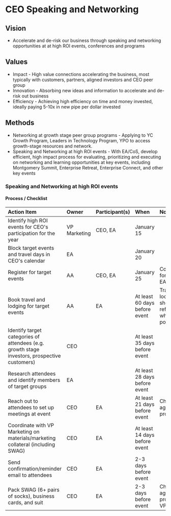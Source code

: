 # CEO Speaking and Networking

## Vision

* Accelerate and de-risk our business through speaking and networking opportunities at at high ROI events, conferences and programs

## Values

* Impact - High value connections accelerating the business, most typically with customers, partners, aligned investors and CEO peer group
* Innovation - Absorbing new ideas and information to accelerate and de-risk out business
* Efficiency - Achieving high efficiency on time and money invested, ideally paying 5-10x in new pipe per dollar invested

## Methods

* Networking at growth stage peer group programs - Applying to YC Growth Program, Leaders in Technology Program, YPO to access growth-stage resources and network.
* Speaking and Networking at high ROI events - With EA/CoS, develop efficient, high impact process for evaluating, prioritizing and executing on networking and learning opportunities at key events, including Montgomery Summit, Enterprise Retreat, Enterprise Connect, and other key events

### Speaking and Networking at high ROI events

#### Process / Checklist

|Action Item	| Owner|Participant(s)	|When	|Notes|
| :----------| :-------------| :----------| :-------------| :-------------|
|Identify high ROI events for CEO's participation for the year	| VP Marketing 	|CEO, EA	|January 15| |
|Block target events and travel days in CEO's calendar| EA	|	|January 20||
|Register for target events	|AA 	|CEO, EA	|January 25|Confirmations forwarded to EA|
|Book travel and lodging for target events| AA	|EA	|At least 60 days before event|Travel and lodging should be refundable, when possible|
|Identify target categories of attendees (e.g. growth stage investors, prospective customers)	|CEO 	|	|At least 35 days before event||
|Research attendees and identify members of target groups	| EA	|	|At least 28 days before event||
|Reach out to attendees to set up meetings at event| CEO	|EA	|At least 21 days before event|Check list against target prospects|
|Coordinate with VP Marketing on materials/marketing collateral (including SWAG) 	| CEO	|EA	|At least 14 days before event||
|Send confirmation/reminder email to attendees 	| CEO 	|EA	|2-3 days before event||
|Pack SWAG (6+ pairs of socks), business cards, and suit	|CEO 	|	EA|2-3 days before event|Check against list provided by VP Marketing|
